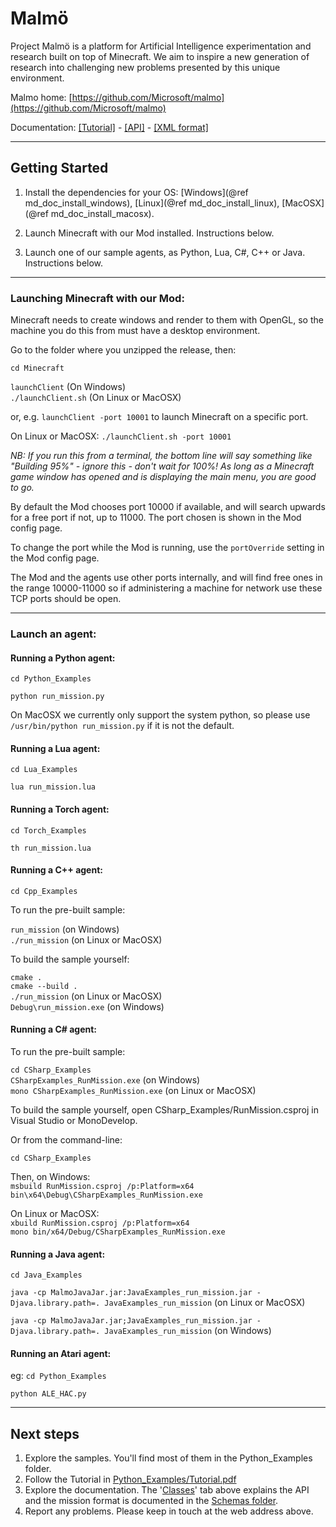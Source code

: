 # Malmö #

Project Malmö is a platform for Artificial Intelligence experimentation and research built on top of Minecraft. We aim to inspire a new generation of research into challenging new problems presented by this unique environment.

Malmo home: [https://github.com/Microsoft/malmo](https://github.com/Microsoft/malmo)

Documentation: [[Tutorial]](../Python_Examples/Tutorial.pdf) - [[API]](annotated.html) - [[XML format]](../Schemas/Mission.html)

----
    
## Getting Started ##

1. Install the dependencies for your OS: [Windows](@ref md_doc_install_windows), [Linux](@ref md_doc_install_linux), [MacOSX](@ref md_doc_install_macosx).

2. Launch Minecraft with our Mod installed. Instructions below.

3. Launch one of our sample agents, as Python, Lua, C#, C++ or Java. Instructions below.


----

### Launching Minecraft with our Mod: ###

Minecraft needs to create windows and render to them with OpenGL, so the machine you do this from must have a desktop environment.

Go to the folder where you unzipped the release, then:

`cd Minecraft`

`launchClient` (On Windows)  
`./launchClient.sh` (On Linux or MacOSX)

or, e.g. `launchClient -port 10001` to launch Minecraft on a specific port.

On Linux or MacOSX: `./launchClient.sh -port 10001`

*NB: If you run this from a terminal, the bottom line will say something like "Building 95%" - ignore this - don't wait for 100%! As long as a Minecraft game window has opened and is displaying the main menu, you are good to go.*

By default the Mod chooses port 10000 if available, and will search upwards for a free port if not, up to 11000.
The port chosen is shown in the Mod config page.

To change the port while the Mod is running, use the `portOverride` setting in the Mod config page.

The Mod and the agents use other ports internally, and will find free ones in the range 10000-11000 so if administering
a machine for network use these TCP ports should be open.

----

### Launch an agent: ###

#### Running a Python agent: ####

`cd Python_Examples`

`python run_mission.py`

On MacOSX we currently only support the system python, so please use `/usr/bin/python run_mission.py` if it is not the default. 

#### Running a Lua agent: ####

`cd Lua_Examples`

`lua run_mission.lua`

#### Running a Torch agent: ####

`cd Torch_Examples`

`th run_mission.lua`

#### Running a C++ agent: ####

`cd Cpp_Examples`

To run the pre-built sample:

`run_mission` (on Windows)  
`./run_mission` (on Linux or MacOSX)

To build the sample yourself:

`cmake .`  
`cmake --build .`  
`./run_mission` (on Linux or MacOSX)  
`Debug\run_mission.exe` (on Windows)

#### Running a C# agent: ####

To run the pre-built sample:

`cd CSharp_Examples`  
`CSharpExamples_RunMission.exe` (on Windows)  
`mono CSharpExamples_RunMission.exe` (on Linux or MacOSX)

To build the sample yourself, open CSharp_Examples/RunMission.csproj in Visual Studio or MonoDevelop.

Or from the command-line:

`cd CSharp_Examples`

Then, on Windows:  
`msbuild RunMission.csproj /p:Platform=x64`  
`bin\x64\Debug\CSharpExamples_RunMission.exe`

On Linux or MacOSX:  
`xbuild RunMission.csproj /p:Platform=x64`  
`mono bin/x64/Debug/CSharpExamples_RunMission.exe`

#### Running a Java agent: ####

`cd Java_Examples`

`java -cp MalmoJavaJar.jar:JavaExamples_run_mission.jar -Djava.library.path=. JavaExamples_run_mission` (on Linux or MacOSX)

`java -cp MalmoJavaJar.jar;JavaExamples_run_mission.jar -Djava.library.path=. JavaExamples_run_mission` (on Windows)

#### Running an Atari agent: ####

eg:
`cd Python_Examples`

`python ALE_HAC.py`

----

## Next steps ##

1. Explore the samples. You'll find most of them in the Python_Examples folder.
2. Follow the Tutorial in [Python_Examples/Tutorial.pdf](../Python_Examples/Tutorial.pdf)
3. Explore the documentation. The '[Classes](annotated.html)' tab above explains the API and the mission format is documented in the [Schemas folder](../Schemas/Mission.html).
4. Report any problems. Please keep in touch at the web address above.
